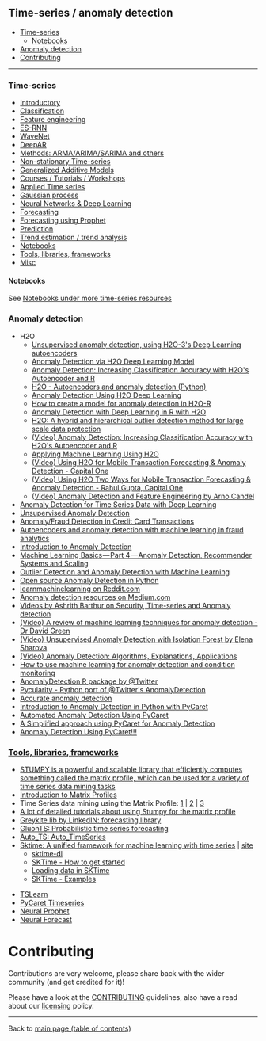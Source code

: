 ## Time-series / anomaly detection

- [Time-series](#timeseries)
  - [Notebooks](#notebooks)
- [Anomaly detection](#anomaly-detection)
- [Contributing](#contributing)

---

### Time-series

- [Introductory](time-series.md#introductory)
- [Classification](time-series.md#classification)
- [Feature engineering](time-series.md#feature-engineering)
- [ES-RNN](time-series.md#es-rnn)
- [WaveNet](time-series.md#wavenet)
- [DeepAR](time-series.md#deepar)
- [Methods: ARMA/ARIMA/SARIMA and others](time-series.md#methods-armaarimasarima-and-others)
- [Non-stationary Time-series](time-series.md#non-stationary-time-series)
- [Generalized Additive Models](time-series.md#generalized-additive-models)
- [Courses / Tutorials / Workshops](time-series.md#courses--tutorials--workshops)
- [Applied Time series](time-series.mdapplied-time-series)
- [Gaussian process](time-series.md#gaussian-process)
- [Neural Networks & Deep Learning](time-series.md#neural-networks--deep-learning)
- [Forecasting](time-series.md#forecasting)
- [Forecasting using Prophet](time-series.md#forecasting-using-prophet)
- [Prediction](time-series.md#prediction)
- [Trend estimation / trend analysis](time-series.md#trend-estimation--trend-analysis)
- [Notebooks](time-series.md#notebooks)
- [Tools, libraries, frameworks](#tools-libraries-frameworks)
- [Misc](time-series.md#misc)

#### Notebooks

See [Notebooks under more time-series resources](./time-series.md#notebooks)

### Anomaly detection
  - H2O
    - [Unsupervised anomaly detection, using H2O-3's Deep Learning autoencoders](http://docs.h2o.ai/h2o/latest-stable/h2o-docs/booklets/DeepLearningBooklet.pdf)
    - [Anomaly Detection via H2O Deep Learning Model](http://docs.h2o.ai/h2o/latest-stable/h2o-r/docs/reference/h2o.anomaly.html)
    - [Anomaly Detection: Increasing Classification Accuracy with H2O's Autoencoder and R](http://amunategui.github.io/anomaly-detection-h2o/)
    - [H2O - Autoencoders and anomaly detection (Python)](https://www.kaggle.com/imrandude/h2o-autoencoders-and-anomaly-detection-python)
    - [Anomaly Detection Using H2O Deep Learning ](https://dzone.com/articles/dive-deep-into-deep-learning-using-h2o-1)
    - [How to create a model for anomaly detection in H2O-R](https://stackoverflow.com/questions/46243483/how-to-create-a-model-for-anomaly-detection-in-h2o-r)
    - [Anomaly Detection with Deep Learning in R with H2O](https://aichamp.wordpress.com/2017/06/30/anomaly-detection-with-deep-learning-in-r-with-h2o/)
    - [H2O: A hybrid and hierarchical outlier detection method for large scale data protection](https://www.semanticscholar.org/paper/H2O%3A-A-hybrid-and-hierarchical-outlier-detection-Zhang-Qiao/ab481acc3493e6d640883f2fe007444d852be5b8)
    - [(Video) Anomaly Detection: Increasing Classification Accuracy with H2O's Autoencoder and R](https://www.youtube.com/watch?v=bRbrOQHpvNc)
    - [Applying Machine Learning Using H2O](https://www.youtube.com/watch?v=9W_c2Ec23PM)
    - [(Video) Using H2O for Mobile Transaction Forecasting & Anomaly Detection - Capital One](https://www.youtube.com/watch?v=e0vOTY6QdO4)
    - [(Video) Using H2O Two Ways for Mobile Transaction Forecasting & Anomaly Detection - Rahul Gupta, Capital One](https://www.youtube.com/watch?v=DzP-ppiSX_0)
    - [(Video) Anomaly Detection and Feature Engineering by Arno Candel](https://www.youtube.com/watch?v=fUSbljByXak)
  - [Anomaly Detection for Time Series Data with Deep Learning](https://www.infoq.com/articles/deep-learning-time-series-anomaly-detection)
  - [Unsupervised Anomaly Detection](https://www.kaggle.com/victorambonati/unsupervised-anomaly-detection)
  - [Anomaly/Fraud Detection in Credit Card Transactions](https://rpubs.com/mr148/316143)
  - [Autoencoders and anomaly detection with machine learning in fraud analytics](https://www.r-bloggers.com/autoencoders-and-anomaly-detection-with-machine-learning-in-fraud-analytics/)
  - [Introduction to Anomaly Detection](https://www.datascience.com/blog/python-anomaly-detection)
  - [Machine Learning Basics — Part 4 — Anomaly Detection, Recommender Systems and Scaling](https://towardsdatascience.com/machine-learning-basics-part-4-anomaly-detection-recommender-systems-and-scaling-b8bbf0413aa9)
  - [Outlier Detection and Anomaly Detection with Machine Learning](https://medium.com/@mehulved1503/outlier-detection-and-anomaly-detection-with-machine-learning-caa96b34b7f6)
  - [Open source Anomaly Detection in Python](https://datascience.stackexchange.com/questions/6547/open-source-anomaly-detection-in-python)
  - [learnmachinelearning on Reddit.com](https://www.reddit.com/r/learnmachinelearning/duplicates/9wju66/anomaly_detection_part_1_machine_learning_tutorial)
  - [Anomaly detection resources on Medium.com](https://medium.com/search?q=anomaly%20detection)
  - [Videos by Ashrith Barthur on Security, Time-series and Anomaly detection](https://www.youtube.com/results?search_query=h2o+ashrith)
  - [(Video) A review of machine learning techniques for anomaly detection - Dr David Green](https://www.youtube.com/watch?v=LRqX5uO5StA)
  - [(Video) Unsupervised Anomaly Detection with Isolation Forest by Elena Sharova](https://www.youtube.com/watch?v=5p8B2Ikcw-k)
  - [(Video) Anomaly Detection: Algorithms, Explanations, Applications](https://www.youtube.com/watch?v=12Xq9OLdQwQ)
  - [How to use machine learning for anomaly detection and condition monitoring](https://towardsdatascience.com/how-to-use-machine-learning-for-anomaly-detection-and-condition-monitoring-6742f82900d7?source=---------13---------------------)
  - [AnomalyDetection R package by @Twitter](https://github.com/twitter/AnomalyDetection)
  - [Pycularity - Python port of @Twitter's AnomalyDetection](https://github.com/zrnsm/pyculiarity)
  - [Accurate anomaly detection](https://www.linkedin.com/posts/data-science-central_accurate-anomaly-detection-with-machine-learning-activity-6621433059633958912-2Ccp)
  - [Introduction to Anomaly Detection in Python with PyCaret](https://towardsdatascience.com/introduction-to-anomaly-detection-in-python-with-pycaret-2fecd7144f87?source=search_post)
  - [Automated Anomaly Detection Using PyCaret](https://towardsdatascience.com/automated-anomaly-detection-using-pycaret-5e40df75fe36?source=search_post)
  - [A Simplified approach using PyCaret for Anomaly Detection](https://towardsdatascience.com/a-simplified-approach-using-pycaret-for-anomaly-detection-7d33aca3f066?source=search_post)
  - [Anomaly Detection Using PyCaret!!!](https://medium.com/@insaid/anomaly-detection-using-pycaret-38b267ed638b?source=search_post)

### [Tools, libraries, frameworks](#tools,-libraries,-frameworks)

- [STUMPY is a powerful and scalable library that efficiently computes something called the matrix profile, which can be used for a variety of time series data mining tasks](https://stumpy.readthedocs.io/en/latest/)
- [Introduction to Matrix Profiles](https://towardsdatascience.com/introduction-to-matrix-profiles-5568f3375d90)
- Time Series data mining using the Matrix Profile: 
[1](https://www.cs.ucr.edu/~eamonn/MatrixProfile.html) | 
[2](https://www.cs.ucr.edu/~eamonn/Matrix_Profile_Tutorial_Part1.pdf) | 
[3](https://www.cs.ucr.edu/~eamonn/Matrix_Profile_Tutorial_Part2.pdf)
- [A lot of detailed tutorials about using Stumpy for the matrix profile](https://medium.com/@seanmylaw/stumpy-fdb9f8f1f261)
- [Greykite lib by LinkedIN: forecasting library](https://www.kaggle.com/misalraj/greykite-a-library-for-time-series-forecasting)
- [GluonTS: Probabilistic time series forecasting](https://www.kaggle.com/c/m5-forecasting-uncertainty/discussion/133762)
- [Auto_TS: Auto_TimeSeries](https://github.com/AutoViML/Auto_TS)
- [Sktime: A unified framework for machine learning with time series](https://github.com/alan-turing-institute/sktime) | [site](https://www.sktime.org/en/latest/)
  + [sktime-dl](https://github.com/sktime/sktime-dl)
  + [SKTime - How to get started](https://www.sktime.org/en/latest/how_to_get_started.html)
  + [Loading data in SKTime](https://www.sktime.org/en/latest/examples/loading_data.html)
  + [SKTime - Examples](https://github.com/alan-turing-institute/sktime/tree/master/examples)
+ [TSLearn](https://github.com/tslearn-team/tslearn)
+ [PyCaret Timeseries](https://pycaret.readthedocs.io/en/latest/api/time_series.html)
+ [Neural Prophet](https://neuralprophet.com/)
+ [Neural Forecast](https://github.com/Nixtla/neuralforecast)

# Contributing

Contributions are very welcome, please share back with the wider community (and get credited for it)!

Please have a look at the [CONTRIBUTING](../CONTRIBUTING.md) guidelines, also have a read about our [licensing](../LICENSE.md) policy.

---

Back to [main page (table of contents)](../README.md)
